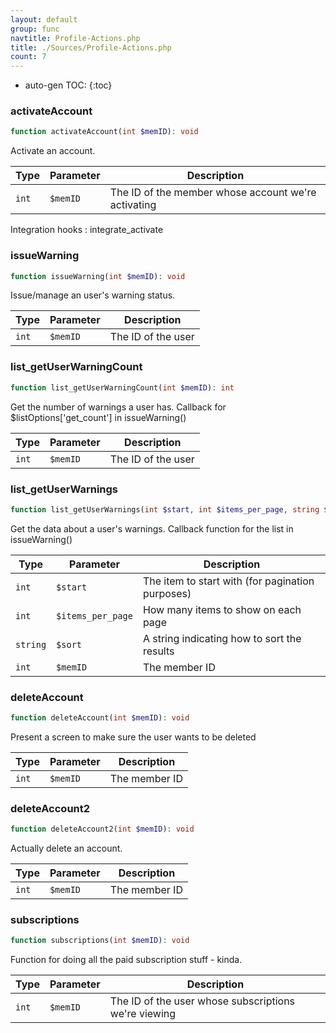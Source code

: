 ```yaml
---
layout: default
group: func
navtitle: Profile-Actions.php
title: ./Sources/Profile-Actions.php
count: 7
---
```

* auto-gen TOC:
{:toc}
### activateAccount

```php
function activateAccount(int $memID): void
```
Activate an account.



Type|Parameter|Description
---|---|---
`int`|`$memID`|The ID of the member whose account we're activating

Integration hooks
: integrate_activate

### issueWarning

```php
function issueWarning(int $memID): void
```
Issue/manage an user's warning status.



Type|Parameter|Description
---|---|---
`int`|`$memID`|The ID of the user

### list_getUserWarningCount

```php
function list_getUserWarningCount(int $memID): int
```
Get the number of warnings a user has. Callback for $listOptions['get_count'] in issueWarning()



Type|Parameter|Description
---|---|---
`int`|`$memID`|The ID of the user

### list_getUserWarnings

```php
function list_getUserWarnings(int $start, int $items_per_page, string $sort, int $memID): array
```
Get the data about a user's warnings. Callback function for the list in issueWarning()



Type|Parameter|Description
---|---|---
`int`|`$start`|The item to start with (for pagination purposes)
`int`|`$items_per_page`|How many items to show on each page
`string`|`$sort`|A string indicating how to sort the results
`int`|`$memID`|The member ID

### deleteAccount

```php
function deleteAccount(int $memID): void
```
Present a screen to make sure the user wants to be deleted



Type|Parameter|Description
---|---|---
`int`|`$memID`|The member ID

### deleteAccount2

```php
function deleteAccount2(int $memID): void
```
Actually delete an account.



Type|Parameter|Description
---|---|---
`int`|`$memID`|The member ID

### subscriptions

```php
function subscriptions(int $memID): void
```
Function for doing all the paid subscription stuff - kinda.



Type|Parameter|Description
---|---|---
`int`|`$memID`|The ID of the user whose subscriptions we're viewing

